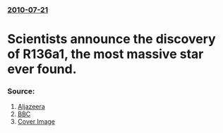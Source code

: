### [2010-07-21](/news/2010/07/21/index.md)

# Scientists announce the discovery of R136a1, the most massive star ever found. 




### Source:

1. [Aljazeera](http://english.aljazeera.net/news/americas/2010/07/2010721145010578146.html)
2. [BBC](http://www.bbc.co.uk/news/science-environment-10707416)
2. [Cover Image](http://www.aljazeera.com)
